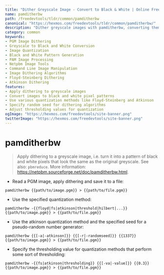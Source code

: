 ```yaml
---
title: "Dither Greyscale Image - Convert to Black & White | Online Free DevTools by Hexmos"
name: pamditherbw
path: /freedevtools/tldr/common/pamditherbw
canonical: "https://hexmos.com/freedevtools/tldr/common/pamditherbw/"
description: "Dither greyscale images with pamditherbw, converting them to black and white patterns. Reduce image size and optimize visual representation. Free online tool, no registration required."
category: common
keywords:
- PGM Image Dithering
- Greyscale to Black and White Conversion
- Image Quantization
- Black and White Pattern Generation
- PAM Image Processing
- Netpbm Image Tools
- Command Line Image Manipulation
- Image Dithering Algorithms
- Floyd-Steinberg Dithering
- Atkinson Dithering
features:
- Apply dithering to greyscale images
- Convert images to black and white pixel patterns
- Use various quantization methods like Floyd-Steinberg and Atkinson
- Specify random seed for dithering algorithms
- Adjust thresholding values for quantization
ogImage: "https://hexmos.com/freedevtools/site-banner.png"
twitterImage: "https://hexmos.com/freedevtools/site-banner.png"
---
```


# pamditherbw

> Apply dithering to a greyscale image, i.e. turn it into a pattern of black and white pixels that look the same as the original greyscale.
> See also: `pbmreduce`.
> More information: <https://netpbm.sourceforge.net/doc/pamditherbw.html>.

- Read a PGM image, apply dithering and save it to a file:

`pamditherbw {{path/to/image.pgm}} > {{path/to/file.pgm}}`

- Use the specified quantization method:

`pamditherbw -{{floyd|fs|atkinson|threshold|hilbert|...}} {{path/to/image.pgm}} > {{path/to/file.pgm}}`

- Use the atkinson quantization method and the specified seed for a pseudo-random number generator:

`pamditherbw {{[-a|-atkinson]}} {{[-r|-randomseed]}} {{1337}} {{path/to/image.pgm}} > {{path/to/file.pgm}}`

- Specify the thresholding value for quantization methods that perform some sort of thresholding:

`pamditherbw -{{fs|atkinson|thresholding}} {{[-va|-value]}} {{0.3}} {{path/to/image.pgm}} > {{path/to/file.pgm}}`
